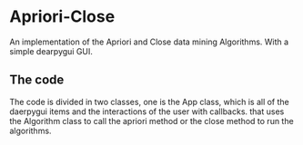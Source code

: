 # Apriori-Close
An implementation of the Apriori and Close data mining Algorithms. With a simple dearpygui GUI.

## The code
The code is divided in two classes, one is the App class, which is all of the daerpygui items and the interactions of the user with callbacks. 
that uses the Algorithm class to call the apriori method or the close method to run the algorithms. 
